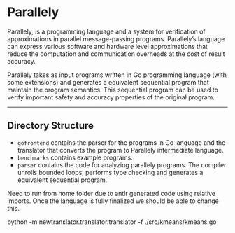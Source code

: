 Parallely
======

Parallely, is a programming language and a system for verification of
approximations in parallel message-passing programs. Parallely’s
language can express various software and hardware level
approximations that reduce the computation and communication
overheads at the cost of result accuracy.

Parallely takes as input programs written in Go programming language
(with some extensions) and generates a equivalent sequential program
that maintain the program semantics. This sequential program can be
used to verify important safety and accuracy properties of the
original program.

---

Directory Structure
-------------------
* `gofrontend` contains the parser for the programs in Go language and
the translator that converts the program to Parallely intermediate language.
* `benchmarks` contains example programs.
* `parser` contains the code for analyzing parallely programs. The
compiler unrolls bounded loops, performs type checking and generates a
equivalent sequential program.

Need to run from home folder due to antlr generated code using
relative imports. Once the language is fully finalized we should be
able to change this.

python -m newtranslator.translator.translator -f ./src/kmeans/kmeans.go
